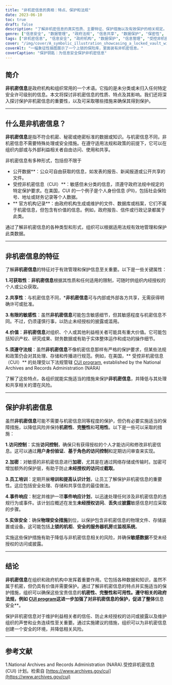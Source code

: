 ```yaml
---
title: "非机密信息的真相：特点、保护和法规"
date: 2023-06-10
toc: true
draft: false
description: "了解非机密信息的真实性质、主要特征、保护措施以及有效保护的相关规定。"
genre: ["信息安全", "数据管理", "政府法规", "信息共享", "数据保护", "保密性", "风险缓解", "信息管理", "数据分类", "信息获取"]
tags: ["非机密信息", "信息安全", "政府机构", "数据保护", "信息管理", "受控非机密信息", "访问控制", "加密", "员工培训", "实体安保", "数据分类", "机密性", "信息管理", "降低风险", "信息共享", "数据管理", "政府法规", "信息访问", "保障", "安全措施", "敏感信息", "非机密信息的价值", "公开数据", "CUI 计划", "官方档案", "无障碍", "共享性", "灵敏度有限", "非机密信息的价值", "CUI 计划条例", "事件响应", "实体安全措施"]
cover: "/img/cover/A_symbolic_illustration_showcasing_a_locked_vault_with_uncl.png"
coverAlt: "一幅象征性插图展示了一个上锁的保险库，里面装有非机密信息。"
coverCaption: "保护钥匙：为信息安全保护非机密信息"
---
```


## 简介

**非机密信息**是政府机构和组织常用的一个术语。它指的是未分类或未归入任何特定安全许可级别的信息。本文将探讨非机密信息的性质、特点及其影响。我们还将深入探讨保护非机密信息的重要性，以及可采取哪些措施来确保其得到保护。

______

## 什么是非机密信息？

**非机密信息**是指不符合机密、秘密或绝密标准的数据或知识。与机密信息不同，非机密信息不需要特殊处理或安全措施。在遵守适用法规和政策的前提下，它可以在组织内部或与外部利益相关者自由访问、使用和共享。

非机密信息有多种形式，包括但不限于

- 公开数据**：公众可自由获取的信息，如发表的报告、新闻报道或公开共享的文件。
- 受控非机密信息（CUI）**：敏感但未分类的信息，须遵守政府法规中规定的特定保护要求。在美国，CUI 的一个例子是个人身份信息 (PII)，包括社会保险号、地址或财务记录等个人数据。
- ** 官方机构记录**：由政府机构生成或维护的文件、数据库或档案，它们不属于机密信息，但包含有价值的信息。例如，政府报告、信件或行政记录都属于此类。

通过了解非机密信息的各种类型和形式，组织可以根据适用法规有效地管理和保护此类数据。

______

## 非机密信息的特征

了解**非机密信息**的特征对于有效管理和保护信息至关重要。以下是一些关键属性：

**1.可获取性**：**非机密信息**根据其性质和任何适用的限制，可随时供组织内经授权的个人或公众获取。

**2.共享性**：与机密信息不同，***非机密信息**可与内部或外部各方共享，无需获得明确许可或批准。

**3.有限的敏感性**：虽然**非机密信息**可能包含敏感细节，但其敏感程度与机密信息不同。不过，仍须谨慎行事，以防止未经授权的披露或滥用。

**4.价值**：**非机密信息**对组织、个人或其他利益相关者可能具有重大价值。它可能包括知识产权、研究成果、财务数据或有助于实体整体运作和成功的操作细节。

**5.须遵守法规**：虽然**非机密信息**不像机密信息那样有严格的保护要求，但某些法规和政策仍会对其处理、存储和传播进行规范。例如，在美国，** 受控非机密信息（CUI）** 的处理受以下法规管辖 [CUI program](https://www.archives.gov/cui), established by the National Archives and Records Administration (NARA)

了解了这些特点，各组织就能实施适当的措施来保护**非机密信息**，并降低与其处理和共享相关的潜在风险。

______

## 保护非机密信息

虽然**非机密信息**可能不需要与机密信息同等程度的保护，但仍有必要实施适当的保障措施，以降低风险并保持**机密性**、**完整性**和**可用性**。以下是一些可以采取的措施：

**1.访问控制**：实施**访问控制**，确保只有获得授权的个人才能访问和修改非机密信息。这可以通过**用户身份验证**、**基于角色的访问控制**和定期访问审查来实现。

**2.加密**：对敏感的非机密信息进行**加密**，尤其是在通过网络存储或传输时。加密可增加额外的保护层，有助于防止**未经授权的访问**或**截取**。

**3.员工培训**：定期开展**培训和提高认识计划**，让员工了解保护非机密信息的重要性。这应包括安全处理、存储和共享信息的最佳做法。

**4.事件响应**：制定并维护一项**事件响应计划**，以迅速处理任何涉及非机密信息的违规行为或事件。该计划应概述在发生**未经授权访问**、**丢失**或**披露**敏感信息时应采取的步骤。

**5.实体安全**：确保**物理安全措施**到位，以保护包含非机密信息的物理文件、存储装置或设备。这可能包括**上锁的机柜**、**安全的服务器机房**或**监视系统**。

实施这些保护措施有助于降低与非机密信息相关的风险，并确保**敏感数据**不受未经授权的访问或披露。

______

## 结论

**非机密信息**在组织和政府机构中发挥着重要作用。它包括各种数据和知识，虽然不属于机密，但仍具有价值并需要保护。通过了解非机密信息的特点并实施适当的保护措施，组织可以确保这些宝贵信息的**机密性、**完整性和**可用性。遵守相关的政府法规，例如 [CUI program](https://www.archives.gov/cui)这进一步加强了对非机密信息的保护，促进了整体**信息安全**。

保护非机密信息对于维护利益相关者的信任、防止未经授权的访问或披露以及维护组织的声誉和业务连续性至关重要。通过实施建议的措施，组织可以为非机密信息创建一个安全的环境，并降低相关风险。

______

## 参考文献

1.National Archives and Records Administration (NARA).受控非机密信息 (CUI) 计划。检索自 [https://www.archives.gov/cui](https://www.archives.gov/cui)
